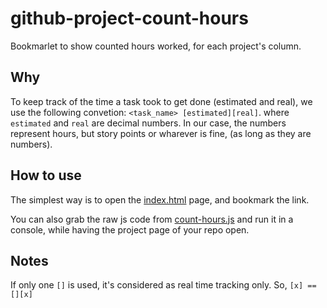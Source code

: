 # github-project-count-hours
Bookmarlet to show counted hours worked, for each project's column.

## Why
To keep track of the time a task took to get done (estimated and real), we use the following convetion: 
`<task_name> [estimated][real]`. where `estimated` and `real` are decimal numbers.
In our case, the numbers represent hours, but story points or wharever is fine, (as long as they are numbers).

## How to use
The simplest way is to open the [index.html](https://tomyo.github.io/github-project-count-hours/) page, and bookmark the link.

You can also grab the raw js code from [count-hours.js](https://tomyo.github.io/github-project-count-hours/count-hours.js) and run it in a console, while having the project page of your repo open.

## Notes
If only one `[]` is used, it's considered as real time tracking only.
So, `[x] == [][x]`
